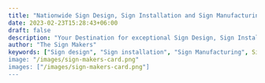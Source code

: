 ```yaml
---
title: "Nationwide Sign Design, Sign Installation and Sign Manufacturing"
date: 2023-02-23T15:28:43+06:00
draft: false
description: "Your Destination for exceptional Sign Design, Sign Installation and Sign Manufacturing Solutions. We provide design, manufacture, installation, and maintenance for all the nation's business signs including LED Lights, Store Front Signs, Neon Lights Outdoor Signs and more."
author: "The Sign Makers"
keywords: ["Sign design", "Sign installation", "Sign Manufacturing", Sign Printing", "Sign Consultancy", "Sign Maintenance", "Sign repair"]
image: "/images/sign-makers-card.png"
images: ["/images/sign-makers-card.png"]
---
```

